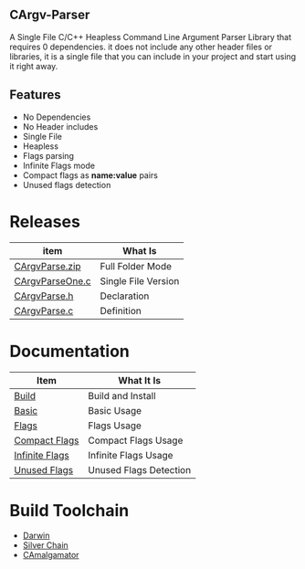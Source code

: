 ## CArgv-Parser 
A Single File C/C++ Heapless Command Line Argument Parser Library that requires 0 dependencies.
it does not include any other header files or libraries, it is a single file that you can include in your project and start using it right away.

## Features
- No Dependencies 
- No Header includes
- Single File
- Heapless
- Flags parsing
- Infinite Flags mode
- Compact flags as **name:value** pairs
- Unused flags detection

# Releases

| item          | What Is |
|-------        |-----------|
| [CArgvParse.zip](https://github.com/OUIsolutions/C-argv-parser/releases/download/0.0.1/CArgvParse.zip)| Full Folder Mode  |
| [CArgvParseOne.c](https://github.com/OUIsolutions/C-argv-parser/releases/download/0.0.1/CArgvParseOne.c)| Single File Version|
| [CArgvParse.h](https://github.com/OUIsolutions/C-argv-parser/releases/download/0.0.1/CArgvParse.h)|Declaration |
| [CArgvParse.c](https://github.com/OUIsolutions/C-argv-parser/releases/download/0.0.1/CArgvParse.c)|Definition |

# Documentation

| Item          | What It Is |
|-------        |-----------|
| [Build](/docs/build_and_install.md)| Build and Install |
| [Basic](/docs/basic.md)| Basic Usage |
| [Flags](/docs/flags.md)| Flags Usage|
| [Compact Flags](/docs/compact_flags.md)| Compact Flags Usage|
| [Infinite Flags](/docs/infinite_flags.md)| Infinite Flags Usage|
| [Unused Flags](/docs/unused_flags.md)| Unused Flags Detection|


# Build Toolchain

* [Darwin](https://github.com/OUIsolutions/Darwin)
* [Silver Chain](https://github.com/OUIsolutions/SilverChain)
* [CAmalgamator](https://github.com/OUIsolutions/CAmalgamator)